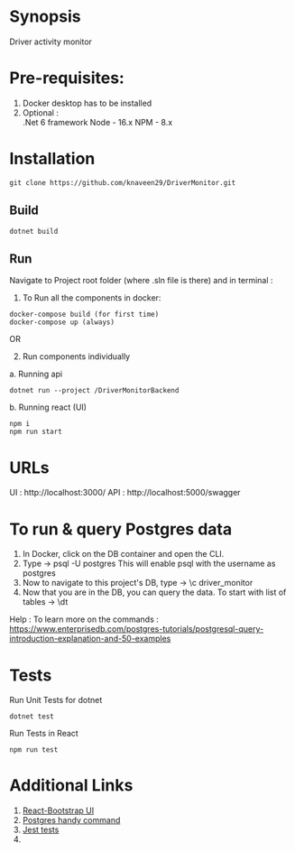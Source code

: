 # Synopsis

Driver activity monitor

# Pre-requisites:
1. Docker desktop has to be installed 
2. Optional : 		
     .Net 6 framework 
     Node - 16.x
     NPM - 8.x

# Installation

```
git clone https://github.com/knaveen29/DriverMonitor.git
```

## Build
```
dotnet build
```

## Run
Navigate to Project root folder (where .sln file is there) and in terminal :

1. To Run all the components in docker:

```
docker-compose build (for first time)
docker-compose up (always)
```

OR

2. Run components individually

a. Running api

```
dotnet run --project /DriverMonitorBackend
```

b. Running react (UI)

```
npm i
npm run start
```


# URLs
UI : http://localhost:3000/
API : http://localhost:5000/swagger

# To run & query Postgres data
1. In Docker, click on the DB container and open the CLI.
2. Type -> psql -U postgres 
   This will enable psql with the username as postgres
3. Now to navigate to this project's DB, type -> \c driver_monitor
4. Now that you are in the DB, you can query the data. To start with list of tables -> \dt 

Help : To learn more on the commands : https://www.enterprisedb.com/postgres-tutorials/postgresql-query-introduction-explanation-and-50-examples


# Tests

Run Unit Tests for dotnet

```
dotnet test
```

Run Tests in React
```
npm run test
```


# Additional Links

1. [React-Bootstrap UI](https://react-bootstrap.netlify.app/)
2. [Postgres handy command](https://www.postgresqltutorial.com/postgresql-administration/psql-commands/)
3. [Jest tests](https://jestjs.io/docs/getting-started)
4. 
